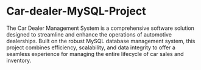 # Car-dealer-MySQL-Project
The Car Dealer Management System is a comprehensive software solution designed to streamline and enhance the operations of automotive dealerships. Built on the robust MySQL database management system, this project combines efficiency, scalability, and data integrity to offer a seamless experience for managing the entire lifecycle of car sales and inventory.
